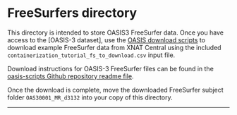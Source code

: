 # FreeSurfers directory

This directory is intended to store OASIS3 FreeSurfer data. Once you have access to the [OASIS-3 dataset], use the [OASIS download scripts] to download example FreeSurfer data from XNAT Central using the included `containerization_tutorial_fs_to_download.csv` input file. 

Download instructions for OASIS-3 FreeSurfer files can be found in the [oasis-scripts Github repository readme file].

Once the download is complete, move the downloaded FreeSurfer subject folder `OAS30001_MR_d3132` into your copy of this directory.

----
[OASIS download scripts]: https://github.com/NrgXnat/oasis-scripts
[oasis-scripts Github repository readme file]: https://github.com/NrgXnat/oasis-scripts/tree/master#downloading-freesurfer-files